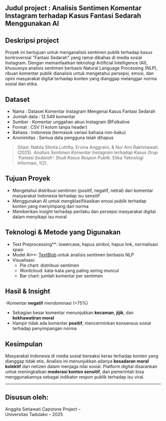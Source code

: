 ## Judul project : Analisis Sentimen Komentar Instagram terhadap Kasus Fantasi Sedarah Menggunakan AI

## Deskripsi project
Proyek ini bertujuan untuk menganalisis sentimen publik terhadap kasus kontroversial "Fantasi Sedarah" yang ramai dibahas di media sosial Instagram. Dengan memanfaatkan teknologi Artificial Intelligence (AI), khususnya analisis sentimen berbasis Natural Language Processing (NLP), ribuan komentar publik dianalisis untuk mengetahui persepsi, emosi, dan opini masyarakat digital terhadap konten yang dianggap melanggar norma sosial dan etika.

## Dataset
- Nama : Dataset Komentar Instagram Mengenai Kasus Fantasi Sedarah  
- Jumlah data : 12.549 komentar  
- Sumber : Komentar unggahan akun Instagram @Folkative  
- Format : CSV (1 kolom tanpa header)  
- Bahasa : Indonesia (termasuk variasi bahasa non-baku)  
- Anonimitas : Semua data pengguna telah dihapus

> Sitasi:
> Nabila Shinta Luthfia, Ervina Anggraini, & Nur Aini Rakhmawati. (2025). *Analisis Sentimen Komentar Instagram terhadap Kasus Grup ‘Fantasi Sedarah’: Studi Kasus Respon Publik*. Etika Teknologi Informasi, 1(2).


## Tujuan Proyek
- Mengetahui distribusi sentimen (positif, negatif, netral) dari komentar masyarakat Indonesia terhadap isu sensitif
- Menggunakan AI untuk mengklasifikasikan emosi publik terhadap konten yang menyimpang dari norma
- Memberikan insight terhadap perilaku dan persepsi masyarakat digital dalam menyikapi isu moral

## Teknologi & Metode yang Digunakan
- Text Preprocessing**: lowercase, hapus simbol, hapus link, normalisasi spasi
- Model AI**: [TextBlob](https://textblob.readthedocs.io/) untuk analisis sentimen berbasis NLP
- Visualisasi:
  - Pie chart: distribusi sentimen
  - Wordcloud: kata-kata yang paling sering muncul
  - Bar chart: jumlah komentar per sentimen

## Hasil & Insight
-Komentar **negatif** mendominasi (>75%)
- Sebagian besar komentar menunjukkan **kecaman**, **jijik**, dan **kekhawatiran moral**
- Hampir tidak ada komentar **positif**, mencerminkan konsensus sosial terhadap penyimpangan norma

## Kesimpulan
Masyarakat Indonesia di media sosial bereaksi keras terhadap konten yang dianggap tidak etis.
Analisis ini menunjukkan adanya **kesadaran moral kolektif** dari netizen dalam menjaga nilai sosial.
Platform digital disarankan untuk meningkatkan **moderasi konten sensitif**, dan pemerintah bisa menggunakannya sebagai indikator respon publik terhadap isu viral.

---

## Disusun oleh:
Anggita Setiawati
Capstone Project –  
Universitas Tadulako – 2025

